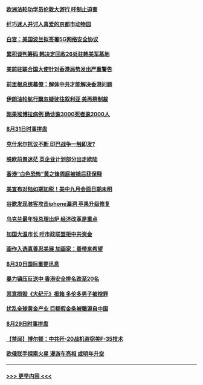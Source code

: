 #### [欧洲法轮功学员伦敦大游行 吁制止迫害](../pages/prog202/a102655608.md?t=08312033) 
#### [纤巧迷人并讨人喜爱的京都市动物园](../pages/prog202/a102655606.md?t=08312033) 
#### [白宫：美国波兰拟签署5G网络安全协议](../pages/prog202/a102655506.md?t=08312033) 
#### [累积谈判筹码 韩决定回收26处驻韩美军基地](../pages/prog202/a102655267.md?t=08312033) 
#### [美前驻联合国大使针对香港局势发出严重警告](../pages/prog202/a102655277.md?t=08312033) 
#### [前里根总统幕僚：解体中共才能解决香港问题](../pages/prog202/a102655238.md?t=08312033) 
#### [伊朗油轮航行飘忽疑驶往叙利亚 美再祭制裁](../pages/prog202/a102655235.md?t=08312033) 
#### [刚果埃博拉病例 确诊逾3000死者逾2000人](../pages/prog202/a102654928.md?t=08312033) 
#### [8月31日时事拼盘](../pages/prog202/a102655002.md?t=08312033) 
#### [克什米尔抗议不断 印巴战争一触即发?](../pages/prog202/a102654957.md?t=08312033) 
#### [脱欧前景迷茫 英企业计划部分出走欧陆](../pages/prog202/a102654939.md?t=08312033) 
#### [香港“白色恐怖”黄之锋周庭被捕后获保释](../pages/prog202/a102654931.md?t=08312033) 
#### [美宣布对陆如期加税！美中九月会面日期未明](../pages/prog202/a102654885.md?t=08312033) 
#### [谷歌发现骇客攻击iphone漏洞 苹果升级修复](../pages/prog202/a102654808.md?t=08312033) 
#### [乌克兰最年轻总理出炉 经济改革是重点](../pages/prog202/a102654793.md?t=08312033) 
#### [加国大温市长 吁市政联盟拒中共资金](../pages/prog202/a102654582.md?t=08312033) 
#### [画作入选真善忍美展  加画家：善带来希望](../pages/prog202/a102654578.md?t=08312033) 
#### [8月30日国际重要讯息](../pages/prog202/a102654571.md?t=08312033) 
#### [暴力镇压反送中 香港安全排名跌至20名](../pages/prog202/a102654459.md?t=08312033) 
#### [恶意损毁《大纪元》报箱 多伦多男子被控罪](../pages/prog202/a102654449.md?t=08312033) 
#### [扰乱全球黄金产业 巨额假金条被曝源自中国](../pages/prog202/a102654225.md?t=08312033) 
#### [8月29日时事拼盘](../pages/prog202/a102654262.md?t=08312033) 
#### [【禁闻】博尔顿：中共歼-20战机盗窃美F-35技术](../pages/prog202/a102654239.md?t=08312033) 
#### [欧俄联手探索火星 漫游车亮相 或明年升空](../pages/prog202/a102654200.md?t=08312033) 

----
#### [ >>> 更早内容 <<< ](../indexes/prog202-earlier.md)
